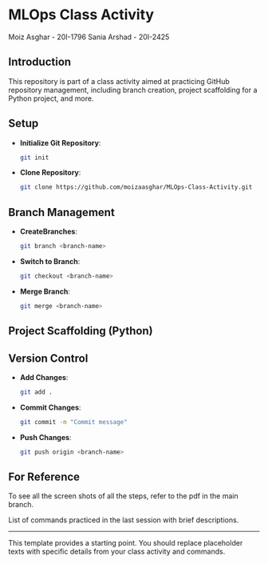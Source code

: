 # MLOps Class Activity
Moiz Asghar - 20I-1796
Sania Arshad - 20I-2425

## Introduction

This repository is part of a class activity aimed at practicing GitHub repository management, including branch creation, project scaffolding for a Python project, and more.

## Setup

- **Initialize Git Repository**: 
  ```bash
  git init
  ```

- **Clone Repository**: 
  ```bash
  git clone https://github.com/moizaasghar/MLOps-Class-Activity.git
  ```

## Branch Management

- **CreateBranches**: 
  ```bash
  git branch <branch-name>
  ```

- **Switch to Branch**: 
  ```bash
  git checkout <branch-name>
  ```

- **Merge Branch**: 
  ```bash
  git merge <branch-name>
  ```

## Project Scaffolding (Python)

## Version Control

- **Add Changes**: 
  ```bash
  git add .
  ```

- **Commit Changes**: 
  ```bash
  git commit -m "Commit message"
  ```

- **Push Changes**: 
  ```bash
  git push origin <branch-name>
  ```

## For Reference
To see all the screen shots of all the steps, refer to the pdf in the main branch.

List of commands practiced in the last session with brief descriptions.

---

This template provides a starting point. You should replace placeholder texts with specific details from your class activity and commands.
